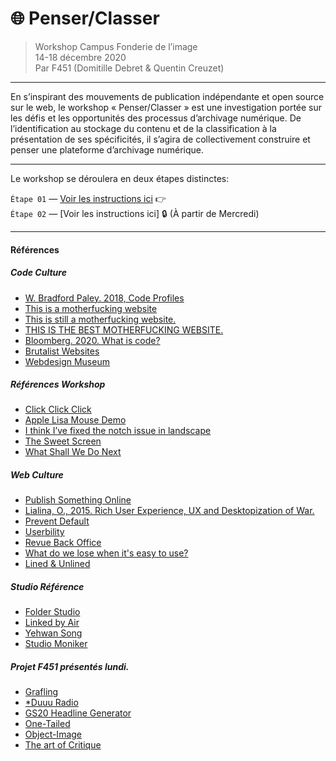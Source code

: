 # :globe_with_meridians: Penser/Classer

> Workshop Campus Fonderie de l’image  
> 14-18 décembre 2020  
> Par F451 (Domitille Debret & Quentin Creuzet)  

--------------

En s’inspirant des mouvements de publication indépendante et open source sur le web, le workshop « Penser/Classer » est une investigation portée sur les défis et les opportunités des processus d’archivage numérique. De l’identification au stockage du contenu et de la classification à la présentation de ses spécificités, il s’agira de collectivement construire et penser une plateforme d’archivage numérique.

--------------

Le workshop se déroulera en deux étapes distinctes:  

`Étape 01` — [Voir les instructions ici](https://github.com/domitille-f451/workshop/blob/main/%C3%89tape01.md) :point_right:  
`Étape 02` — [Voir les instructions ici] :lock: (À partir de Mercredi)

--------------
#### Références

##### Code Culture 
+ [W. Bradford Paley. 2018, Code Profiles ](https://www.youtube.com/watch?time_continue=54&v=Hs8rDvC3GZg&feature=emb_logo&ab_channel=WhitneyMuseumofAmericanArt)
+ [This is a motherfucking website](http://motherfuckingwebsite.com/)
+ [This is still a motherfucking website.](http://bettermotherfuckingwebsite.com/)
+ [THIS IS THE BEST MOTHERFUCKING WEBSITE.](https://thebestmotherfuckingwebsite.co/)
+ [Bloomberg. 2020. What is code?](https://www.bloomberg.com/graphics/2015-paul-ford-what-is-code/)
+ [Brutalist Websites](https://brutalistwebsites.com/)
+ [Webdesign Museum](https://www.webdesignmuseum.org/)

##### Références Workshop 
+ [Click Click Click](https://clickclickclick.click/)
+ [Apple Lisa Mouse Demo](https://www.youtube.com/watch?v=W35vpsPIwlU&feature=emb_logo&ab_channel=cassettiespagetie)
+ [I think I’ve fixed the notch issue in landscape](https://twitter.com/vojtastavik/status/907911237983449088)
+ [The Sweet Screen](https://vimeo.com/480297110)
+ [What Shall We Do Next](https://vimeo.com/111013619)

##### Web Culture
+ [Publish Something Online](https://publishsomething.online/)
+ [Lialina, O., 2015. Rich User Experience, UX and Desktopization of War.](http://contemporary-home-computing.org/RUE/)
+ [Prevent Default](https://event.preventdefault.net/)
+ [Userbility](http://userbility.click/archive)
+ [Revue Back Office](http://www.revue-backoffice.com/)
+ [What do we lose when it's easy to use?](https://designportland.org/stories/2016/what-do-we-lose-when-its-easy-to-use)
+ [Lined & Unlined](https://linedandunlined.com/)

##### Studio Référence
+ [Folder Studio](https://folder.studio/dublab)
+ [Linked by Air](https://www.linkedbyair.net/)
+ [Yehwan Song](https://yhsong.com/)
+ [Studio Moniker](https://studiomoniker.com/)

##### Projet F451 présentés lundi. 

+ [Grafling](https://grafling.org/)
+ [\*Duuu Radio](https://duuuradio.fr/)
+ [GS20 Headline Generator](http://gs20editorial.online/)
+ [One-Tailed](http://domitilledebret.fish/)
+ [Object-Image](https://object-image.com/)
+ [The art of Critique](https://theartofcritique.rietveldacademie.nl/)